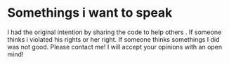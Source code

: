 # Somethings i want to speak

I had the original intention by sharing the code to help others .
If someone thinks i violated his rights or her right.
If someone thinks somethings I did was not good.
Please contact me!
I will accept your opinions with an open mind!
